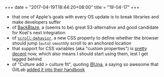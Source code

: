 +++
date = "2017-04-19T18:44:20+08:00"
title = "19-04-17"
+++

* that one of Apple's goals with every OS update is to break libraries and make developers suffer
* of [BackBlaze](https://www.backblaze.com), a (seems to be) great S3-alternative and good candidate for Koel's next integration
* of [`scroll-behavior`](https://css-tricks.com/almanac/properties/s/scroll-behavior/), a new CSS property to define whether the browser should jump (`auto`) `smooth`ly scroll to an anchored location
* that support for CSS variables (aka "custom properties") is [pretty decent](http://caniuse.com/#search=css%20variable) now, which also means I should start using them, lest I get lagged behind
* of "Culture add > culture fit", quoting [@Una](https://twitter.com/Una/status/846808949672366080), a saying so awesome that GitLab [added it into their handbook](https://gitlab.com/gitlab-com/www-gitlab-com/commit/ed1ddd8935807b2bfda52304ca64118d31822601)

